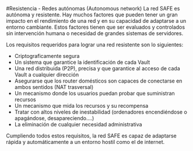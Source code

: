 #Resistencia - Redes autónomas (Autonomous network)
La red SAFE es autónoma y resistente. Hay muchos factores que pueden tener un gran impacto en el rendimiento de una red y en su capacidad de adaptarse a un entorno cambiante. Estos factores tienen que ser evaluados y controlados sin intervención humana o necesidad de grandes sistemas de servidores.

Los requisitos requeridos para lograr una red resistente son lo siguientes:

* Criptograficamente segura
* Un sistema que garantice la identificación de cada Vault
* Una red distribuida (P2P), precisa y que garantice al acceso de cada Vault a cualquier dirección
* Asegurarse que los router domésticos son capaces de conectarse en ambos sentidos (NAT trasversal)
* Un mecanismo donde los usuarios puedan probar que suministran recursos
* Un mecanismo que mida los recursos y su recompensa
* Tratar con altos niveles de inestabilidad (ordenadores encendiéndose o apagándose, desapareciendo....)
* La eliminación de cualquier necesidad administrativa

Cumpliendo todos estos requisitos, la red SAFE es capaz de adaptarse rápida y automáticamente a un entorno hostil como el de internet.

